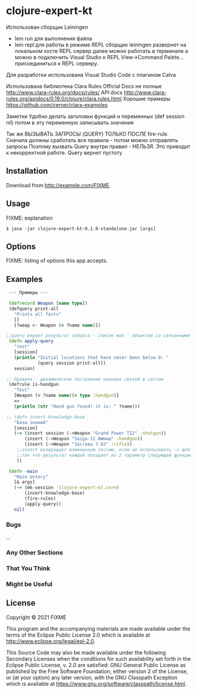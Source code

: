 # clojure-expert-kt

Использован сборщик Leiningen

- lein run для выполнения файла
- lein repl для работы в режиме REPL
  сборщик leiningen развернет на локальном хосте REPL сервер
  далее можно работать в терминале а можно в подключить Visual Studio к REPL
  View->Command Palete... присоединиться к REPL серверу.

Для разработки использована Visual Studio Code с плагином Calva

Использована библиотека Clara Rules
Official Docs не полные
http://www.clara-rules.org/docs/rules/
API docs
http://www.clara-rules.org/apidocs/0.19.0/clojure/clara.rules.html
Хорошие примеры
https://github.com/cerner/clara-examples

Заметки
Удобно делать заголовки функций и переменных
(def session nil)
потом в эту переменную записывать значения

Так же 
ВЫЗЫВАТЬ ЗАПРОСЫ (QUERY) ТОЛЬКО ПОСЛЕ fire-rule. 
Сначала должны сработать все правила - потом можно отправлять запросы 
Поэтому вызвать Query внутри правил - НЕЛЬЗЯ. Это приводит к некорректной работе. Query вернет пустоту 

## Installation

Download from http://example.com/FIXME.

## Usage

FIXME: explanation

    $ java -jar clojure-expert-kt-0.1.0-standalone.jar [args]

## Options

FIXME: listing of options this app accepts.

## Examples
```CLOJURE
 --- Примеры --- 

 (defrecord Weapon [name type])
 (defquery print-all
   "Prints all facts"
   []
   [?weap <- Weapon (= ?name name)])

;;query вернет результат запроса - список мап - объектов со связанными свойствами
 (defn apply-query
   "test"
   [session]
   (println "Initial locations that have never been below 0: "
            (query session print-all))
   session)

;; Правила - динамическое построение нововых связей в сессии
 (defrule is-handgun
   "Test"
   [Weapon (= ?name name)(= type :handgun)]
   =>
   (println (str "Hand gun found! it is: " ?name)))

;; (defn insert-knowledge-base
   "База знаний"
   [session]
   (-> (insert session (->Weapon "Grand Power T12" :shotgun))
       (insert (->Weapon "Saiga-12 Ижмаш" :handgun))
       (insert (->Weapon "Застава 7.62" :rifle))
    ;;insert возвращает измененную сессию, если не использовать -> для последовательного вычисления функций
    ;;так что результат каждой попадает во 2 параметр следующей функции. Если вернуть просто session до факты не задействуются 
    ))

 (defn -main
   "Main entery"
   [& args]
   (-> (mk-session 'clojure-expert-kt.core)
       (insert-knowledge-base)
       (fire-rules)
       (apply-query))
   nil)
```
### Bugs

...

### Any Other Sections
### That You Think
### Might be Useful

## License

Copyright © 2021 FIXME

This program and the accompanying materials are made available under the
terms of the Eclipse Public License 2.0 which is available at
http://www.eclipse.org/legal/epl-2.0.

This Source Code may also be made available under the following Secondary
Licenses when the conditions for such availability set forth in the Eclipse
Public License, v. 2.0 are satisfied: GNU General Public License as published by
the Free Software Foundation, either version 2 of the License, or (at your
option) any later version, with the GNU Classpath Exception which is available
at https://www.gnu.org/software/classpath/license.html.
